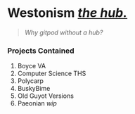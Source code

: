 # Westonism *[the hub.](#)*

> *Why gitpod without a hub?*

### Projects Contained

1. Boyce VA
2. Computer Science THS
3. Polycarp
4. BuskyBime
5. Old Guyot Versions
6. Paeonian *wip*
